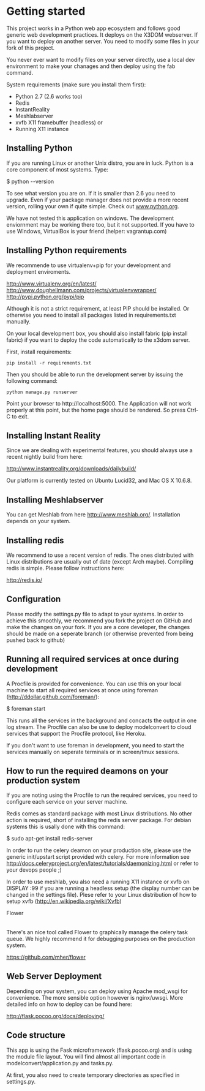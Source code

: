 Getting started
===============

This project works in a Python web app ecosystem and follows good generic
web development practices. It deploys on the X3DOM webserver. If you want to
deploy on another server. You need to modify some files in your fork of this
project.

You never ever want to modify files on your server directly, use a local dev
environment to make your chanages and then deploy using the fab command.

System requirements (make sure you install them first):
 
 * Python 2.7 (2.6 works too)
 * Redis
 * InstantReality
 * Meshlabserver
 * xvfb X11 framebuffer (headless) or
 * Running X11 instance


Installing Python
------------------
If you are running Linux or another Unix distro, you are in luck. Python
is a core component of most systems. Type:

  $ python --version 
  
To see what version you are on. If it is smaller than 2.6 you need to upgrade.
Even if your package manager does not provide a more recent version, rolling
your own if quite simple. Check out www.python.org.

We have not tested this application on windows. The development enviornment
may be working there too, but it not supported. If you have to use
Windows, VirtualBox is your friend (helper: vagrantup.com)


Installing Python requirements
------------------------------
We recommende to use virtualenv+pip for your development and
deployment enviroments. 

  http://www.virtualenv.org/en/latest/
  http://www.doughellmann.com/projects/virtualenvwrapper/
  http://pypi.python.org/pypi/pip

Although it is not a strict requirement, at least PIP should be installed. Or
otherwise you need to install all packages listed in requirements.txt 
manually.

On your local development box, you should also install fabric (pip install fabric) if you want to deploy the code automatically to the x3dom server.

First, install requirements:

    pip install -r requirements.txt
  
Then you should be able to run the development server by issuing
the following command:

    python manage.py runserver

Point your browser to http://localhost:5000. The Application will not work
properly at this point, but the home page should be rendered. So press 
Ctrl-C to exit.


Installing Instant Reality
--------------------------
Since we are dealing with experimental features, you should always use a
recent nightly build from here:

  http://www.instantreality.org/downloads/dailybuild/
  
Our platform is currently tested on Ubuntu Lucid32, and Mac OS X 10.6.8.


Installing Meshlabserver
------------------------
You can get Meshlab from here http://www.meshlab.org/. Installation depends
on your system. 


Installing redis
----------------
We recommend to use a recent version of redis. The ones distributed
with Linux distributions are usually out of date (except Arch maybe). 
Compiling redis is simple. Please follow instructions here:

  http://redis.io/



Configuration
-------------
Please modify the settings.py file to adapt to your systems. In order to
achieve this smoothly, we recommend you fork the project on GitHub and make
the changes on your fork. If you are a core developer, the changes should
be made on a seperate branch (or otherwise prevented from being pushed back
to github)



Running all required services at once during development
--------------------------------------------------------
A Procfile is provided for convenience. You can use this on your local machine
to start all required services at once using foreman  (http://ddollar.github.com/foreman/):

  $ foreman start

This runs all the services in the background and concacts the output in one
log stream. The Procfile can also be use to deploy modelconvert to cloud 
services that support the Procfile protocol, like Heroku.

If you don't want to use foreman in development, you need to start the
services manually on seperate terminals or in screen/tmux sessions.


How to run the required deamons on your production system
---------------------------------------------------------
If you are noting using the Procfile to run the required services, you need
to configure each service on your server machine.

Redis comes as standard package with most Linux distributions. No other action
is required, short of installing the redis server package. For debian systems
this is usally done with this command:

  $ sudo apt-get install redis-server

In order to run the celery deamon on your production site, please use the
generic init/upstart script provided with celery. For more information see
http://docs.celeryproject.org/en/latest/tutorials/daemonizing.html or refer
to your devops people ;)

In order to use meshlab, you also need a running X11 instance or xvfb on 
DISPLAY :99 if you are running a headless setup (the display number can be
changed in the settings file). Plese refer to your Linux distribution of
how to setup xvfb (http://en.wikipedia.org/wiki/Xvfb)

Flower
######
There's an nice tool called Flower to graphically manage the celery
task queue. We highly recommend it for debugging purposes on the production
system. 

  https://github.com/mher/flower


Web Server Deployment
---------------------
Depending on your system, you can deploy using Apache mod_wsgi for 
convenience. The more sensible option however is nginx/uwsgi. More detailed
info on how to deploy can be found here:

  http://flask.pocoo.org/docs/deploying/


Code structure
--------------
This app is using the Fask microframework (flask.pocoo.org) and is using 
the module file layout. You will find almost all important code
in modelconvert/application.py and tasks.py.

At first, you also need to create temporary directories as specified in 
settings.py.


